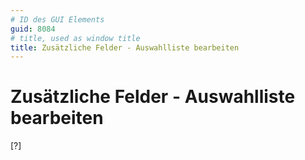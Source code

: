 ```yaml
---
# ID des GUI Elements
guid: 8084
# title, used as window title
title: Zusätzliche Felder - Auswahlliste bearbeiten
---
```


# Zusätzliche Felder - Auswahlliste bearbeiten

[?]

